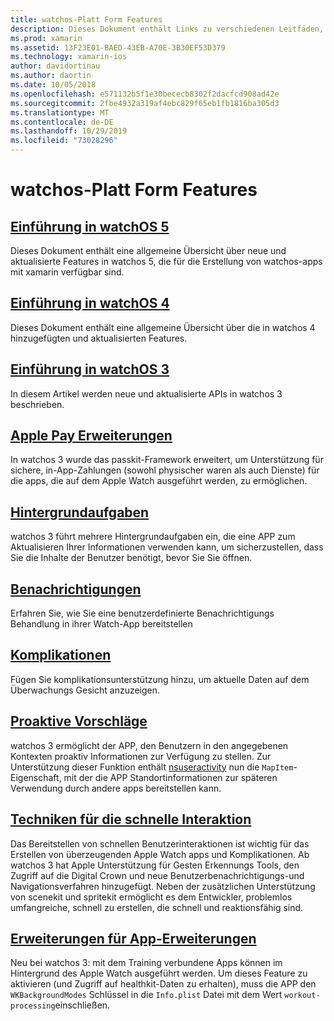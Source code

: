 ```yaml
---
title: watchos-Platt Form Features
description: Dieses Dokument enthält Links zu verschiedenen Leitfäden, in denen watchos-Platt Form Features beschrieben werden, z. b. Apple Pay, Benachrichtigungen, Komplikationen, proaktive Vorschläge, Workout-apps und mehr.
ms.prod: xamarin
ms.assetid: 13F23E01-BAED-43EB-A70E-3B30EF53D379
ms.technology: xamarin-ios
author: davidortinau
ms.author: daortin
ms.date: 10/05/2018
ms.openlocfilehash: e571132b5f1e30bececb8302f2dacfcd908ad42e
ms.sourcegitcommit: 2fbe4932a319af4ebc829f65eb1fb1816ba305d3
ms.translationtype: MT
ms.contentlocale: de-DE
ms.lasthandoff: 10/29/2019
ms.locfileid: "73028296"
---
```

# <a name="watchos-platform-features"></a>watchos-Platt Form Features

## <a name="introduction-to-watchos-5introduction-to-watchos5indexmd"></a>[Einführung in watchOS 5](introduction-to-watchos5/index.md)

Dieses Dokument enthält eine allgemeine Übersicht über neue und aktualisierte Features in watchos 5, die für die Erstellung von watchos-apps mit xamarin verfügbar sind.

## <a name="introduction-to-watchos-4introduction-to-watchos4md"></a>[Einführung in watchOS 4](introduction-to-watchos4.md)

Dieses Dokument enthält eine allgemeine Übersicht über die in watchos 4 hinzugefügten und aktualisierten Features.

## <a name="introduction-to-watchos-3introduction-to-watchos3indexmd"></a>[Einführung in watchOS 3](introduction-to-watchos3/index.md)

In diesem Artikel werden neue und aktualisierte APIs in watchos 3 beschrieben.

## <a name="apple-pay-enhancementsioswatchosplatformapple-paymd"></a>[Apple Pay Erweiterungen](~/ios/watchos/platform/apple-pay.md)

In watchos 3 wurde das passkit-Framework erweitert, um Unterstützung für sichere, in-App-Zahlungen (sowohl physischer waren als auch Dienste) für die apps, die auf dem Apple Watch ausgeführt werden, zu ermöglichen.

## <a name="background-tasksioswatchosplatformbackground-tasksmd"></a>[Hintergrundaufgaben](~/ios/watchos/platform/background-tasks.md)

watchos 3 führt mehrere Hintergrundaufgaben ein, die eine APP zum Aktualisieren Ihrer Informationen verwenden kann, um sicherzustellen, dass Sie die Inhalte der Benutzer benötigt, bevor Sie Sie öffnen.

## <a name="notificationsnotificationsmd"></a>[Benachrichtigungen](notifications.md)

Erfahren Sie, wie Sie eine benutzerdefinierte Benachrichtigungs Behandlung in ihrer Watch-App bereitstellen

## <a name="complicationscomplicationsmd"></a>[Komplikationen](complications.md)

Fügen Sie komplikationsunterstützung hinzu, um aktuelle Daten auf dem Überwachungs Gesicht anzuzeigen.

## <a name="proactive-suggestionsioswatchosplatformproactive-suggestionsmd"></a>[Proaktive Vorschläge](~/ios/watchos/platform/proactive-suggestions.md)

watchos 3 ermöglicht der APP, den Benutzern in den angegebenen Kontexten proaktiv Informationen zur Verfügung zu stellen. Zur Unterstützung dieser Funktion enthält [nsuseractivity](https://developer.apple.com/reference/foundation/nsuseractivity) nun die `MapItem`-Eigenschaft, mit der die APP Standortinformationen zur späteren Verwendung durch andere apps bereitstellen kann.

## <a name="quick-interaction-techniquesioswatchosplatformquick-interaction-techniquesmd"></a>[Techniken für die schnelle Interaktion](~/ios/watchos/platform/quick-interaction-techniques.md)

Das Bereitstellen von schnellen Benutzerinteraktionen ist wichtig für das Erstellen von überzeugenden Apple Watch apps und Komplikationen. Ab watchos 3 hat Apple Unterstützung für Gesten Erkennungs Tools, den Zugriff auf die Digital Crown und neue Benutzerbenachrichtigungs-und Navigationsverfahren hinzugefügt. Neben der zusätzlichen Unterstützung von scenekit und spritekit ermöglicht es dem Entwickler, problemlos umfangreiche, schnell zu erstellen, die schnell und reaktionsfähig sind.

## <a name="workout-app-enhancementsioswatchosplatformworkout-appsmd"></a>[Erweiterungen für App-Erweiterungen](~/ios/watchos/platform/workout-apps.md)

Neu bei watchos 3: mit dem Training verbundene Apps können im Hintergrund des Apple Watch ausgeführt werden. Um dieses Feature zu aktivieren (und Zugriff auf healthkit-Daten zu erhalten), muss die APP den `WKBackgroundModes` Schlüssel in die `Info.plist` Datei mit dem Wert `workout-processing`einschließen.

